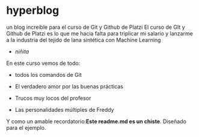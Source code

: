 # hyperblog
un blog increible para el curso de Git y Github de Platzi
El curso de GIt y Github de Platzi es lo que me hacia falta para triplicar mi salario y lanzarme a la industria del tejido de lana sintética con Machine Learning
- *niñita*

En este curso vemos de todo:

- todos los comandos de Git

- El verdadero amor por las buenas prácticas

- Trucos muy locos del profesor

- Las personalidades múltiples de Freddy

Y como un amable recordatorio:**Este readme.md es un chiste**. Diseñado para el ejemplo.
